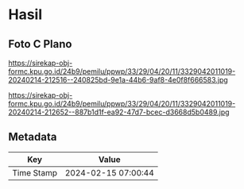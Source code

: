 # Hasil

## Foto C Plano

https://sirekap-obj-formc.kpu.go.id/24b9/pemilu/ppwp/33/29/04/20/11/3329042011019-20240214-212516--240825bd-9e1a-44b6-9af8-4e0f8f666583.jpg

https://sirekap-obj-formc.kpu.go.id/24b9/pemilu/ppwp/33/29/04/20/11/3329042011019-20240214-212652--887b1d1f-ea92-47d7-bcec-d3668d5b0489.jpg


## Metadata

| Key        | Value               |
| ---------- | ------------------- |
| Time Stamp | 2024-02-15 07:00:44 |



